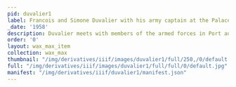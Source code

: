 ```yaml
---
pid: duvalier1
label: Francois and Simone Duvalier with his army captain at the Palace National
_date: '1958'
description: Duvalier meets with members of the armed forces in Port au Prince
order: '0'
layout: wax_max_item
collection: wax_max
thumbnail: "/img/derivatives/iiif/images/duvalier1/full/250,/0/default.jpg"
full: "/img/derivatives/iiif/images/duvalier1/full/full/0/default.jpg"
manifest: "/img/derivatives/iiif/duvalier1/manifest.json"
---
```

